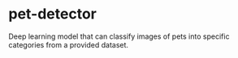 # pet-detector
Deep learning model that can classify images of pets into specific categories from a provided dataset.
